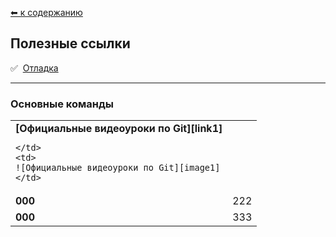 [⬅  к содержанию](../readme.md)

## Полезные ссылки



✅ &nbsp;[Отладка](#отладка)

---

### Основные команды


<table> 
  <tr>   
    <td>
    <b>[Официальные видеоуроки по Git][link1]</b>
    
    </td>
    <td>
    ![Официальные видеоуроки по Git][image1]
    </td>
  </tr>
  <tr>   
    <td>
    <b>000</b>
    </td>
    <td>
    222
    </td>
  </tr>
  <tr>   
    <td>
    <b>000</b>
    </td>
    <td>
   333
    </td>
  </tr>  
</table>



[image1]: http://placehold.it/250x100
[image2]: http://placehold.it/200x100
[image3]: http://placehold.it/150x100


[link1]: https://git-scm.com/videos "Официальные видеоуроки по Git"
[link2]: 111
